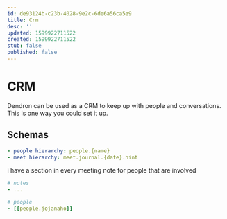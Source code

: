 ```yaml
---
id: de93124b-c23b-4028-9e2c-6de6a56ca5e9
title: Crm
desc: ''
updated: 1599922711522
created: 1599922711522
stub: false
published: false
---
```


# CRM

Dendron can be used as a CRM to keep up with people and conversations. This is one way you could set it up. 

## Schemas
```yml
- people hierarchy: people.{name}
- meet hierarchy: meet.journal.{date}.hint
```

i have a section in every meeting note for people that are involved
```yml
# notes
- ...

# people
- [[people.jojanaho]]
```
